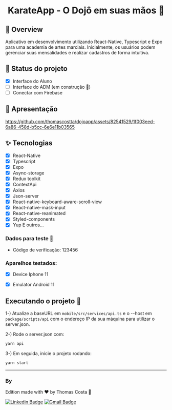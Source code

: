  <h1 align="center">
 KarateApp - O Dojô em suas mãos 📱
</h1>

## :book: Overview 
Aplicativo em desenvolvimento utilizando React-Native, Typescript e Expo para uma academia de artes marciais. Inicialmente, os usuários podem gerenciar suas mensalidades e realizar cadastros de forma intuitiva.

## 🚧 Status do projeto
- [x] Interface do Aluno
- [ ] Interface do ADM (em construção 🚧)
- [ ] Conectar com Firebase

## 🌠 Apresentação 

https://github.com/thomascostta/dojoapp/assets/82541529/1f003eed-6a86-458d-b5cc-6e6e11b03565

## ✨ Tecnologias
- [x] React-Native
- [x] Typescript
- [x] Expo
- [x] Async-storage
- [x] Redux toolkit
- [x] ContextApi
- [x] Axios
- [x] Json-server
- [x] React-native-keyboard-aware-scroll-view
- [x] React-native-mask-input
- [x] React-native-reanimated
- [x] Styled-components
- [x] Yup
E outros...

### Dados para teste 📝
- Código de verificação: 123456

### Aparelhos testados:
- [x] Device Iphone 11
- [x] Emulator Android 11 


## Executando o projeto :toolbox:
1-) Atualize a baseURL em `mobile/src/services/api.ts` e o --host em `package/scripts/api` com o endereço IP da sua máquina para utilizar o server.json.

2-) Rode o server.json com:
```bash
yarn api
```

3-) Em seguida, inicie o projeto rodando:
```bash
yarn start
```

---
### By
Edition made with ❤️ by Thomas Costa 👋

[![Linkedin Badge](https://img.shields.io/badge/-Thomas%20Costa-blue?style=flat-square&logo=Linkedin&logoColor=white&link=https://www.linkedin.com/in/tgmarinho/)](https://www.linkedin.com/in/thomasjeffcosta/) 
[![Gmail Badge](https://img.shields.io/badge/-thomas.jeffcosta@gmail.com-c14438?style=flat-square&logo=Gmail&logoColor=white&link=mailto:thomas.jeffcosta@gmail.com)](mailto:thomas.jeffcosta@gmail.com)
